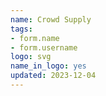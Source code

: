 ```yaml
---
name: Crowd Supply
tags:
- form.name
- form.username
logo: svg
name_in_logo: yes
updated: 2023-12-04
---
```


